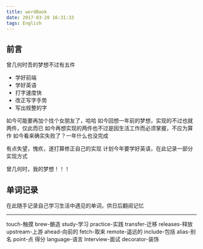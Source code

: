 ```yaml
---
title: wordBook
date: 2017-03-28 16:31:33
tags: English
---
```


## 前言
曾几何时吾的梦想不过有五件

- 学好前端
- 学好英语
- 打字速度快
- 改正写字手势
- 写出规整的字

如今可能要再加个找个女朋友了，哈哈
如今回想一年前的梦想，实现的不过也就两件，仅此而已
如今再想实现的两件也不过是因生活工作而必须掌握，不应为算作
如今看来确实失败了？一年什么也没完成

有点失望，愧疚，遂打算修正自己的实现
计划今年要学好英语，在此记录一部分实现方式

曾几何时，我的梦想！！！

## 单词记录
在此随手记录自己学习生活中遇见的单词，供日后翻阅记忆

-------------------

touch-触摸
brew-酿造
study-学习
practice-实践
transfer-迁移
releases-释放
upstream-上游
ahead-向前的
fetch-取来
remote-遥远的
include-包括
alias-别名
point-点 得分
language-语言
Interview-面试
decorator-装饰
